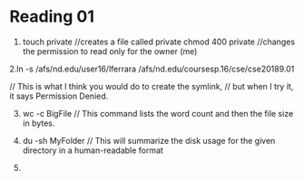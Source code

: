 Reading 01
==========

1. touch private //creates a file called private
chmod 400 private //changes the permission to read only for the owner (me)

2.ln -s /afs/nd.edu/user16/lferrara /afs/nd.edu/coursesp.16/cse/cse20189.01	

// This is what I think you would do to create the symlink, 
// but when I try it, it says Permission Denied.

3. wc -c BigFile
	// This command lists the word count and then the file size in bytes.

4. du -sh MyFolder
	// This will summarize the disk usage for the given directory in a human-readable format

5. 
